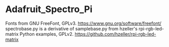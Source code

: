 # Adafruit_Spectro_Pi

Fonts from GNU FreeFont, GPLv3. https://www.gnu.org/software/freefont/
spectrobase.py is a derivative of samplebase.py from hzeller's rpi-rgb-led-matrix Python examples, GPLv2. https://github.com/hzeller/rpi-rgb-led-matrix
